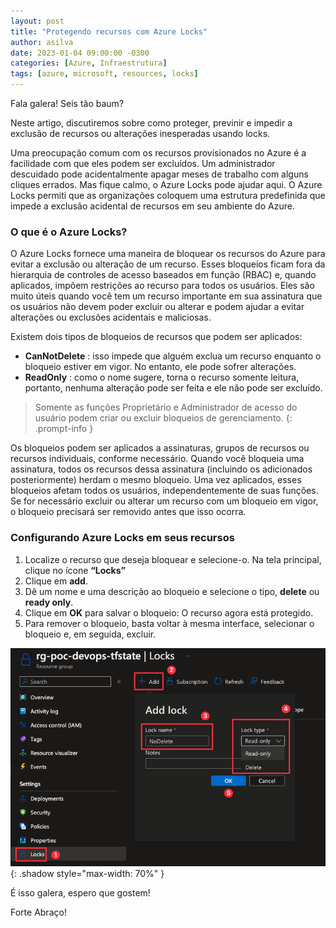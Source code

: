 ```yaml
---
layout: post
title: "Protegendo recursos com Azure Locks"
author: asilva
date: 2023-01-04 09:00:00 -0300
categories: [Azure, Infraestrutura]
tags: [azure, microsoft, resources, locks]
---
```


Fala galera! Seis tão baum?

Neste artigo, discutiremos sobre como proteger, previnir e impedir a exclusão de recursos ou alterações inesperadas usando locks. 

Uma preocupação comum com os recursos provisionados no Azure é a facilidade com que eles podem ser excluídos. Um administrador descuidado pode acidentalmente apagar meses de trabalho com alguns cliques errados. Mas fique calmo, o Azure Locks pode ajudar aqui. O Azure Locks permiti que as organizações coloquem uma estrutura predefinida que impede a exclusão acidental de recursos em seu ambiente do Azure.

### **O que é o Azure Locks?**

O Azure Locks fornece uma maneira de bloquear os recursos do Azure para evitar a exclusão ou alteração de um recurso. Esses bloqueios ficam fora da hierarquia de controles de acesso baseados em função (RBAC) e, quando aplicados, impõem restrições ao recurso para todos os usuários. Eles são muito úteis quando você tem um recurso importante em sua assinatura que os usuários não devem poder excluir ou alterar e podem ajudar a evitar alterações ou exclusões acidentais e maliciosas.

Existem dois tipos de bloqueios de recursos que podem ser aplicados:

- **CanNotDelete** : isso impede que alguém exclua um recurso enquanto o bloqueio estiver em vigor. No entanto, ele pode sofrer alterações.
- **ReadOnly** : como o nome sugere, torna o recurso somente leitura, portanto, nenhuma alteração pode ser feita e ele não pode ser excluído.

>Somente as funções Proprietário e Administrador de acesso do usuário podem criar ou excluir bloqueios de gerenciamento.
{: .prompt-info }

Os bloqueios podem ser aplicados a assinaturas, grupos de recursos ou recursos individuais, conforme necessário. Quando você bloqueia uma assinatura, todos os recursos dessa assinatura (incluindo os adicionados posteriormente) herdam o mesmo bloqueio. Uma vez aplicados, esses bloqueios afetam todos os usuários, independentemente de suas funções. Se for necessário excluir ou alterar um recurso com um bloqueio em vigor, o bloqueio precisará ser removido antes que isso ocorra.

### **Configurando Azure Locks em seus recursos**

1. Localize o recurso que deseja bloquear e selecione-o. Na tela principal, clique no ícone **“Locks”**
2. Clique em **add**.
3. Dê um nome e uma descrição ao bloqueio e selecione o tipo, **delete** ou **ready only**.
4. Clique em **OK** para salvar o bloqueio: O recurso agora está protegido.
5. Para remover o bloqueio, basta voltar à mesma interface, selecionar o bloqueio e, em seguida, excluir.

![](/assets/img/46/locks01.png){: .shadow style="max-width: 70%" }

É isso galera, espero que gostem!

Forte Abraço!